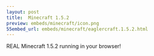 ```yaml
---
layout: post
title:  Minecraft 1.5.2
preview: embeds/minecraft/icon.png
55embed_url: embeds/minecraft/eaglercraft.1.5.2.html
---
```

REAL Minecraft 1.5.2 running in your browser!